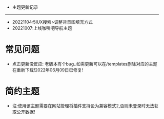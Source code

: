 - 主题更新记录
------
- 20221104:5IUX搜索>调整背景图填充方式
- 20221007:上线咖啡吧导航主题

# 常见问题
- 点击更新没反应: 老版本有个bug..如需更新可以在/templates删除对应的主题在重新下载!2022年06月09日已修复!

# 简约主题
- 注:使用该主题需要在网站管理将插件支持设为兼容模式2,否则未登录时无法获取公开数据!